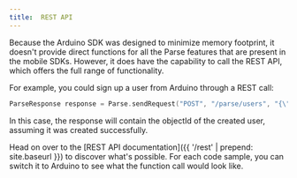 ```yaml
---
title:  REST API
---
```


Because the Arduino SDK was designed to minimize memory footprint, it doesn't provide direct functions for all the Parse features that are present in the mobile SDKs. However, it does have the capability to call the REST API, which offers the full range of functionality.

For example, you could sign up a user from Arduino through a REST call:

```cpp
ParseResponse response = Parse.sendRequest("POST", "/parse/users", "{\"username\":\"cooldude6\",\"password\":\"p_n7!-e8\"}", "");
```

In this case, the response will contain the objectId of the created user, assuming it was created successfully.

Head on over to the [REST API documentation]({{ '/rest' | prepend: site.baseurl }}) to discover what's possible. For each code sample, you can switch it to Arduino to see what the function call would look like.
